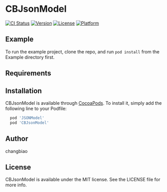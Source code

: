 # CBJsonModel

[![CI Status](http://img.shields.io/travis/changbiao/CBJsonModel.svg?style=flat)](https://travis-ci.org/changbiao/CBJsonModel)
[![Version](https://img.shields.io/cocoapods/v/CBJsonModel.svg?style=flat)](http://cocoapods.org/pods/CBJsonModel)
[![License](https://img.shields.io/cocoapods/l/CBJsonModel.svg?style=flat)](http://cocoapods.org/pods/CBJsonModel)
[![Platform](https://img.shields.io/cocoapods/p/CBJsonModel.svg?style=flat)](http://cocoapods.org/pods/CBJsonModel)

## Example

To run the example project, clone the repo, and run `pod install` from the Example directory first.

## Requirements

## Installation

CBJsonModel is available through [CocoaPods](http://cocoapods.org). To install
it, simply add the following line to your Podfile:

```ruby
  pod 'JSONModel'
  pod 'CBJsonModel'
```

## Author

changbiao

## License

CBJsonModel is available under the MIT license. See the LICENSE file for more info.
